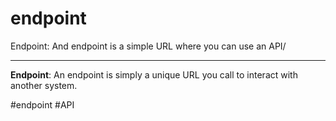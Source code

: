 # endpoint
Endpoint: And endpoint is a simple URL where you can use an API/
***
**Endpoint**: An endpoint is simply a unique URL you call to interact with another system.

#endpoint
#API 